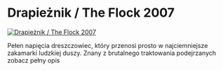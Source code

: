 Drapieżnik / The Flock 2007 
=============
[![Drapieżnik / The Flock 2007 ](http://vidos.pl/images/player.gif)](http://vidos.pl/drapieznik-the-flock-2007)

 Pełen napięcia dreszczowiec, który przenosi prosto w najciemniejsze zakamarki ludzkiej duszy. Znany z brutalnego traktowania podejrzanych zobacz pełny opis
